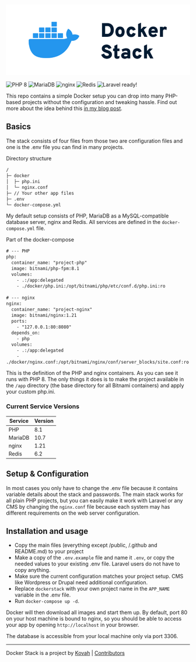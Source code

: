 ![Docker Stack](public/docker_stack_banner.jpg)

![PHP 8](https://img.shields.io/badge/PHP-8.1-8892BF.svg)
![MariaDB](https://img.shields.io/badge/Database_Server-MariaDB_10.7-c0765a.svg)
![nginx](https://img.shields.io/badge/Webserver-nginx_1.21-009447.svg)
![Redis](https://img.shields.io/badge/Cache_Engine-Redis_6-D92A2A.svg)
![Laravel ready!](https://img.shields.io/badge/Laravel-Ready_✔-e74430.svg)

This repo contains a simple Docker setup you can drop into many PHP-based projects without the configuration and tweaking hassle. Find out more about the idea behind this [in my blog post](https://blog.kovah.de/en/5gw1x8-a-drop-in-docker-stack-for-php-app/).


## Basics

The stack consists of four files from those two are configuration files and one is the .env file you can find in many projects.

Directory structure
```
/
├─ docker
│  ├─ php.ini
│  └─ nginx.conf
├─ // Your other app files
├─ .env
└─ docker-compose.yml
```

My default setup consists of PHP, MariaDB as a MySQL-compatible database server, nginx and Redis. All services are defined in the `docker-compose.yml` file.

Part of the docker-compose
```
# --- PHP
php:
  container_name: "project-php"
  image: bitnami/php-fpm:8.1
  volumes:
    - .:/app:delegated
    - ./docker/php.ini:/opt/bitnami/php/etc/conf.d/php.ini:ro

# --- nginx
nginx:
  container_name: "project-nginx"
  image: bitnami/nginx:1.21
  ports:
    - "127.0.0.1:80:8080"
  depends_on:
    - php
  volumes:
    - .:/app:delegated
    - ./docker/nginx.conf:/opt/bitnami/nginx/conf/server_blocks/site.conf:ro
```

This is the definition of the PHP and nginx containers. As you can see it runs with PHP 8. The only things it does is to make the project available in the `/app` directory (the base directory for all Bitnami containers) and apply your custom php.ini.

### Current Service Versions

| Service  | Version |
| -------- |---------|
| PHP      | 8.1     |
| MariaDB  | 10.7    |
| nginx    | 1.21    |
| Redis    | 6.2     |


## Setup & Configuration

In most cases you only have to change the .env file because it contains variable details about the stack and passwords. The main stack works for all plain PHP projects, but you can easily make it work with Laravel or any CMS by changing the `nginx.conf` file because each system may has different requirements on the web server configuration.


## Installation and usage

* Copy the main files (everything except /public, /.github and README.md) to your project
* Make a copy of the `.env.example` file and name it `.env`, or copy the needed values to your existing .env file. Laravel users do not have to copy anything.
* Make sure the current configuration matches your project setup. CMS like Wordpress or Drupal need additional configuration.
* Replace `dockerstack` with your own project name in the `APP_NAME` variable in the .env file.
* Run `docker-compose up -d`.

Docker will then download all images and start them up. By default, port 80 on your host machine is bound to nginx, so you should be able to access your app by opening `http://localhost` in your browser.

The database is accessible from your local machine only via port 3306.


---

Docker Stack is a project by [Kovah](https://kovah.de) | [Contributors](https://github.com/Kovah/Docker-Stack/graphs/contributors)
